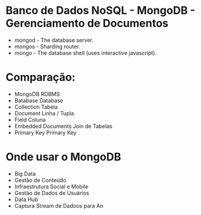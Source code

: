 # Banco de Dados NoSQL - MongoDB - Gerenciamento de Documentos

- mongod - The database server.
- mongos - Sharding router.
- mongo - The database shell (uses interactive javascript).

# Comparação:
- MongoDB                         RDBMS
- Batabase                        Database
- Collection                      Tabela
- Document                        Linha / Tupla
- Field                           Coluna
- Embedded Documents              Join de Tabelas
- Primary Key                     Primary Key

# Onde usar o MongoDB
- Big Data
- Gestão de Conteúdo
- Infraestrutura Social e Mobile
- Gestão de Dados de Usuários
- Data Hub
- Captura Stream de Dadoos para An
